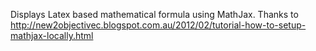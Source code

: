 Displays Latex based mathematical formula using MathJax.
Thanks to http://new2objectivec.blogspot.com.au/2012/02/tutorial-how-to-setup-mathjax-locally.html
